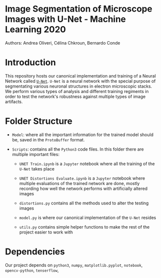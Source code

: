 # Image Segmentation of Microscope Images with U-Net - Machine Learning 2020
Authors: Andrea Oliveri, Célina Chkroun, Bernardo Conde

# Introduction
This repository hosts our canonical implementation and training of a Neural Network called [`U-Net`](https://arxiv.org/abs/1505.04597).
`U-Net` is a neural network with the special purpose of segmentating various neuronal structures in electron microscopic stacks.
We perform various types of analysis and different training regiments in order to test the network's robustness against multiple
types of image artifacts.

# Folder Structure
- `Model`: where all the important information for the trained model should be, saved in the `ProtoBuffer` format.

- `Scripts`: contains all the `Python3` code files. In this folder there are multiple important files:
  - `UNET Train.ipynb` is a `Jupyter` notebook where all the training of the `U-Net` takes place
  
  - `UNET Distortions Evaluate.ipynb` is a `Jupyter` notebook where multiple evaluations of the trained network are done,
  mostly recording how well the network performs with artificially altered images
  
  - `distortions.py` contains all the methods used to alter the testing images
  
  - `model.py` is where our canonical implementation of the `U-Net` resides
  
  - `utils.py` contains simple helper functions to make the rest of the project easier to work with
  
# Dependencies
Our project depends on `python3`, `numpy`, `matplotlib.pyplot`, `notebook`, `opencv-python`, `tenserflow`, 
